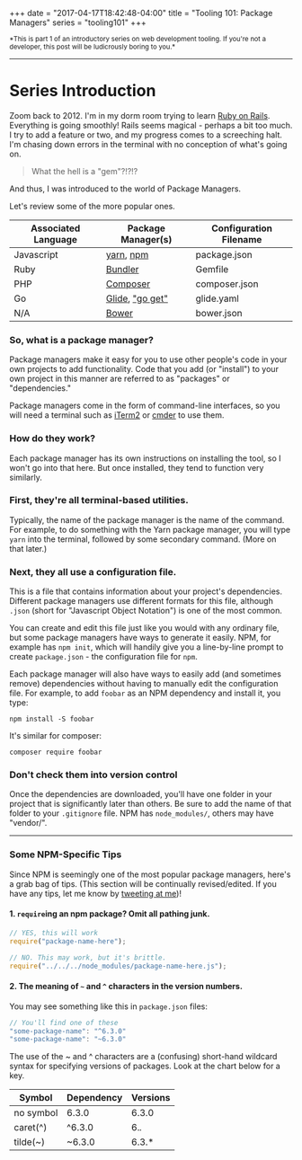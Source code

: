 +++
date = "2017-04-17T18:42:48-04:00"
title = "Tooling 101: Package Managers"
series = "tooling101"
+++

<small>
  *This is part 1 of an introductory series on web development tooling. If you're not a developer, this post will be ludicrously boring to you.*
</small>

---

# Series Introduction

Zoom back to 2012. I'm in my dorm room trying to learn [Ruby on Rails](http://rubyonrails.org/). Everything is going smoothly! Rails seems magical - perhaps a bit too much. I try to add a feature or two, and my progress comes to a screeching halt. I'm chasing down errors in the terminal with no conception of what's going on. 

> What the hell is a "gem"?!?!?

And thus, I was introduced to the world of Package Managers. 

Let's review some of the more popular ones.

Associated Language | Package Manager(s) | Configuration Filename|
--------------------|--------------------|-----------------------|
Javascript| [yarn](https://yarnpkg.com/en/), [npm](https://www.npmjs.com/)         | package.json
Ruby      | [Bundler](http://bundler.io/)           | Gemfile
PHP       | [Composer](https://getcomposer.org/)          | composer.json
Go        | [Glide](https://github.com/Masterminds/glide), ["go get"](https://golang.org/cmd/go/#hdr-Download_and_install_packages_and_dependencies)            | glide.yaml
N/A       | [Bower](https://bower.io/)             | bower.json

### So, what is a package manager?

Package managers make it easy for you to use other people's code in your own projects to add functionality. Code that you add (or "install") to your own project in this manner are referred to as "packages" or "dependencies." 

Package managers come in the form of command-line interfaces, so you will need a terminal such as [iTerm2](https://www.iterm2.com/) or [cmder](http://cmder.net/) to use them.

### How do they work?

Each package manager has its own instructions on installing the tool, so I won't go into that here. But once installed, they tend to function very similarly.

### First, they're all terminal-based utilities. 
Typically, the name of the package manager is the name of the command. For example, to do something with the Yarn package manager, you will type `yarn` into the terminal, followed by some secondary command. (More on that later.)

### Next, they all use a configuration file. 
This is a file that contains information about your project's dependencies. Different package managers use different formats for this file, although `.json` (short for "Javascript Object Notation") is one of the most common. 

You can create and edit this file just like you would with any ordinary file, but some package managers have ways to generate it easily. NPM, for example has `npm init`, which will handily give you a line-by-line prompt to create `package.json` - the configuration file for `npm`.

Each package manager will also have ways to easily add (and sometimes remove) dependencies without having to manually edit the configuration file. For example, to add `foobar` as an NPM dependency and install it, you type:

```
npm install -S foobar
``` 

It's similar for composer:

```
composer require foobar
```

### Don't check them into version control

Once the dependencies are downloaded, you'll have one folder in your project that is significantly later than others. Be sure to add the name of that folder to your `.gitignore` file. NPM has `node_modules/`, others may have "vendor/".

---

### Some NPM-Specific Tips

Since NPM is seemingly one of the most popular package managers, here's a grab bag of tips. (This section will be continually revised/edited. If you have any tips, let me know by [tweeting at me](https://twitter.com/aflashyrhetoric))!

#### 1. `require`ing an npm package? Omit all pathing junk. 

```javascript
// YES, this will work
require("package-name-here");

// NO. This may work, but it's brittle.
require("../../../node_modules/package-name-here.js");
```
#### 2. The meaning of `~` and `^` characters in the version numbers.

You may see something like this in `package.json` files:

```javascript
// You'll find one of these
"some-package-name": "^6.3.0"
"some-package-name": "~6.3.0"
```

The use of the ~ and ^ characters are a (confusing) short-hand wildcard syntax for specifying versions of packages. Look at the chart below for a key.

Symbol|Dependency|Versions
------|----------|--------
no symbol | 6.3.0|6.3.0
caret(^)|^6.3.0|6.*.*
tilde(~)|~6.3.0|6.3.*